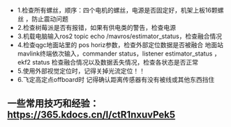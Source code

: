 - 1.检查所有螺丝，顺序：四个电机的螺丝，电源是否固定好，机架上板16颗螺丝 ，防止震动问题
- 2.检查树莓派是否有报错，如果有供电类的警告，检查电源
- 3.机载电脑输入ros2 topic echo /mavros/estimator_status，检查融合情况
- 4.检查qgc地面站里的 pos horiz参数，检查外部定位数据是否被融合
地面站mavlink终端依次输入，commander status，listener estimator_status
，ekf2 status  检查融合情况以及数据丢失情况，检查各状态是否正常
- 5.使用外部视觉定位时，记得关掉光流定位！！
- 6.飞定高定点offboard时 记得确认距离传感器有没有被线或其他东西挡住

## 一些常用技巧和经验：https://365.kdocs.cn/l/ctR1nxuvPek5
